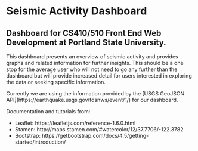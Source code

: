 # Seismic Activity Dashboard

## Dashboard for CS410/510 Front End Web Development at Portland State University.
<p>
This dashboard presents an overview of seismic activity and provides graphs and related information for further insights.
This should be a one stop for the average user who will not need to go any further than the dashboard but will provide 
increased detail for users interested in exploring the data or seeking specific information.
</p> 
<p>
Currently we are using the information provided by the [USGS GeoJSON API](https://earthquake.usgs.gov/fdsnws/event/1/) for our dashboard.
</p>
<p>Documentation and tutorials from: <br>
  <ul>
    <li>Leaflet: https://leafletjs.com/reference-1.6.0.html
    <li>Stamen: http://maps.stamen.com/#watercolor/12/37.7706/-122.3782
    <li>Bootstrap: https://getbootstrap.com/docs/4.5/getting-started/introduction/
  </ul>
</p>
